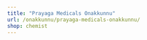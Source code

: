 ```yaml
---
title: "Prayaga Medicals Onakkunnu"
url: /onakkunnu/prayaga-medicals-onakkunnu/
shop: chemist
---
```


